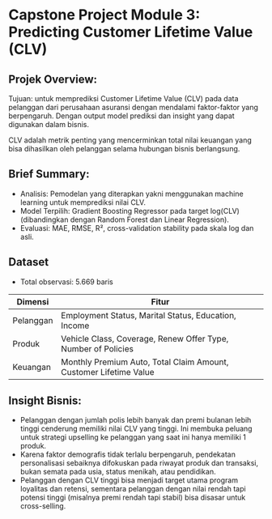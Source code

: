 # Capstone Project Module 3: Predicting Customer Lifetime Value (CLV)

## Projek Overview:
Tujuan: untuk memprediksi Customer Lifetime Value (CLV) pada data pelanggan dari perusahaan asuransi dengan mendalami faktor-faktor yang berpengaruh. Dengan output model prediksi dan insight yang dapat digunakan dalam bisnis.

CLV adalah metrik penting yang mencerminkan total nilai keuangan yang bisa dihasilkan oleh pelanggan selama hubungan bisnis berlangsung.

## Brief Summary:
- Analisis:  Pemodelan yang diterapkan yakni menggunakan machine learning untuk memprediksi nilai CLV.
- Model Terpilih: Gradient Boosting Regressor pada target log(CLV) (dibandingkan dengan Random Forest dan Linear Regression).
- Evaluasi: MAE, RMSE, R², cross-validation stability pada skala log dan asli.

## Dataset
- Total observasi: 5.669 baris
  
| Dimensi   | Fitur                                                             |
| --------- | ----------------------------------------------------------------- |
| Pelanggan | Employment Status, Marital Status, Education, Income              |
| Produk    | Vehicle Class, Coverage, Renew Offer Type, Number of Policies     |
| Keuangan  | Monthly Premium Auto, Total Claim Amount, Customer Lifetime Value |

## Insight Bisnis: 
- Pelanggan dengan jumlah polis lebih banyak dan premi bulanan lebih tinggi cenderung memiliki nilai CLV yang tinggi. Ini membuka peluang untuk strategi upselling ke pelanggan yang saat ini hanya memiliki 1 produk.
- Karena faktor demografis tidak terlalu berpengaruh, pendekatan personalisasi sebaiknya difokuskan pada riwayat produk dan transaksi, bukan semata pada usia, status menikah, atau pendidikan.
- Pelanggan dengan CLV tinggi bisa menjadi target utama program loyalitas dan retensi, sementara pelanggan dengan nilai rendah tapi potensi tinggi (misalnya premi rendah tapi stabil) bisa disasar untuk cross-selling.
